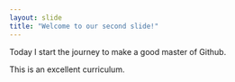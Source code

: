 ```yaml
---
layout: slide
title: "Welcome to our second slide!"
---
```


Today I start the journey to make a good master of Github.  

This is an excellent curriculum. 
